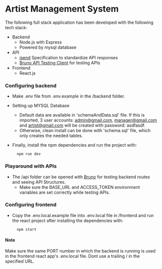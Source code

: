 # Artist Management System
The following full stack application has been developed with the following tech stack:

- Backend
    - Node.js with Express
    - Powered by mysql database
- API
    - [jsend](https://github.com/omniti-labs/jsend) Specification to standardize API responses
    - [Bruno API Testing Client](https://www.usebruno.com/) for testing APIs
- Frontend
    - React.js

### Configuring backend
- Make .env file from .env.example in the /backend folder. 
- Setting up MYSQL Database
    - Default data are available in 'schemaAndData.sql' file. If this is imported, 3 user accounts: admin@gmail.com, manager@gmail.com and artist@gmail.com will be created with password: asdfasdf. 
    - Otherwise, clean install can be done with 'schema.sql' file, which only creates the needed tables.

- Finally, install the npm dependencies and run the project with:

        npm run dev



### Playaround with APIs
- The /api folder can be opened with [Bruno](https://www.usebruno.com/) for testing backend routes and seeing API Structures.
    - Make sure the BASE_URL and ACCESS_TOKEN environment variables are set correctly while testing APIs.

### Configuring frontend
- Copy the .env.local.example file into .env.local file in /frontend and run the react project after installing the dependencies with:

        npm start

#### Note
Make sure the same PORT number in which the backend is running is used in the frontend react app's .env.local file. Dont use a trailing / in the specified URL.